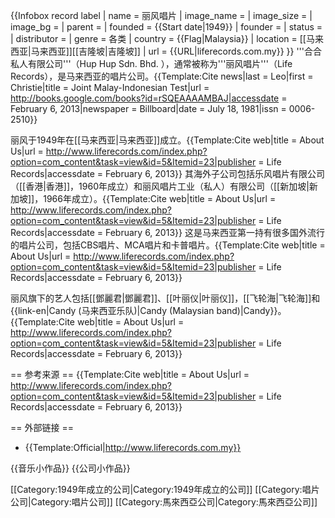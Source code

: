 {{Infobox record label <!-- See Wikipedia:WikiProject_Music -->
| name        = 丽风唱片
| image_name  = <!-- logo, such as "LABEL-LOGO.jpg" -->
| image_size  = <!-- size -->
| image_bg    = <!-- (background color for logo, should remain empty/white unless required) -->
| parent      =
| founded     = {{Start date|1949}}
| founder     = <!-- name of founders, separate with commas or <br /> -->
| status      = <!-- leave blank unless "Inactive" or "Defunct" -->
| distributor = <!-- distributors, separate with commas or <br /> -->
| genre       = 各类
| country     = {{Flag|Malaysia}}
| location    = [[马来西亚|马来西亚]][[吉隆坡|吉隆坡]]
| url         = {{URL|liferecords.com.my}}
}}
'''合合私人有限公司'''（Hup Hup Sdn. Bhd. ），通常被称为'''丽风唱片'''（Life Records），是马来西亚的唱片公司。<ref>{{Template:Cite news|last = Leo|first = Christie|title = Joint Malay-Indonesian Test|url = http://books.google.com/books?id=rSQEAAAAMBAJ|accessdate = February 6, 2013|newspaper = Billboard|date = July 18, 1981|issn = 0006-2510}}</ref>

丽风于1949年在[[马来西亚|马来西亚]]成立。<ref name="aboutus">{{Template:Cite web|title = About Us|url = http://www.liferecords.com/index.php?option=com_content&task=view&id=5&Itemid=23|publisher = Life Records|accessdate = February 6, 2013}}</ref> 其海外子公司包括乐风唱片有限公司（[[香港|香港]]，1960年成立）和丽风唱片工业（私人）有限公司（[[新加坡|新加坡]]，1966年成立）。<ref name="aboutus">{{Template:Cite web|title = About Us|url = http://www.liferecords.com/index.php?option=com_content&task=view&id=5&Itemid=23|publisher = Life Records|accessdate = February 6, 2013}}</ref> 这是马来西亚第一持有很多国外流行的唱片公司，包括CBS唱片、MCA唱片和卡普唱片。<ref name="aboutus">{{Template:Cite web|title = About Us|url = http://www.liferecords.com/index.php?option=com_content&task=view&id=5&Itemid=23|publisher = Life Records|accessdate = February 6, 2013}}</ref>

丽风旗下的艺人包括[[鄧麗君|鄧麗君]]、[[叶丽仪|叶丽仪]]，[[飞轮海|飞轮海]]和{{link-en|Candy (马来西亚乐队)|Candy (Malaysian band)|Candy}}。<ref name="aboutus">{{Template:Cite web|title = About Us|url = http://www.liferecords.com/index.php?option=com_content&task=view&id=5&Itemid=23|publisher = Life Records|accessdate = February 6, 2013}}</ref>

== 参考来源 ==
<references>
<ref name="aboutus">{{Template:Cite web|title = About Us|url = http://www.liferecords.com/index.php?option=com_content&task=view&id=5&Itemid=23|publisher = Life Records|accessdate = February 6, 2013}}</ref>
</references>

== 外部链接 ==
* {{Template:Official|http://www.liferecords.com.my}}

{{音乐小作品}}
{{公司小作品}}

[[Category:1949年成立的公司|Category:1949年成立的公司]]
[[Category:唱片公司|Category:唱片公司]]
[[Category:馬來西亞公司|Category:馬來西亞公司]]